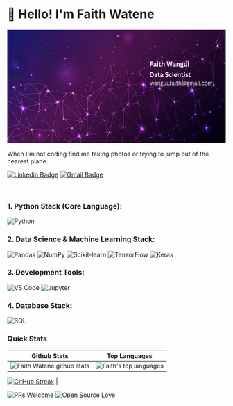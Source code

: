 <h1 align="left">👋 Hello! I'm Faith Watene</h1>
<img src="https://github.com/faith-watene/faith-watene/blob/main/Faith%20Wangui%20(1).png" alt="banner" width = 100% height = 260px>
 

<p align="left">
   
</p>
<p align="left"> 
When I'm not coding find me taking photos or trying to jump out of the nearest plane.
</p>

<div align="left">
  
  [![Linkedin Badge](https://img.shields.io/badge/-faith-blue?style=flat-square&logo=Linkedin&logoColor=white&link=https://www.linkedin.com/in/faith-wangui-7a85862b8/)](https://www.linkedin.com/in/faith-wangui-7a85862b8/)
  [![Gmail Badge](https://img.shields.io/badge/-faith-watene.dev-c14438?style=flat-square&logo=Gmail&logoColor=white&link=mailto:wanguufaith@gmail.com)](mailto:wanguufaith@gmail.com)
</div>
<br> 

### 1. **Python Stack (Core Language)**:
   <img src="https://upload.wikimedia.org/wikipedia/commons/c/c3/Python-logo-notext.svg" alt="Python" width="40" height="40">

### 2. **Data Science & Machine Learning Stack**:
  <p><img src="https://upload.wikimedia.org/wikipedia/commons/e/ed/Pandas_logo.svg" alt="Pandas" width="40" height="40">
   <img src="https://upload.wikimedia.org/wikipedia/commons/3/31/NumPy_logo_2020.svg" alt="NumPy" width="40" height="40">
   <img src="https://upload.wikimedia.org/wikipedia/commons/0/05/Scikit_learn_logo_small.svg" alt="Scikit-learn" width="40" height="40">
   <img src="https://upload.wikimedia.org/wikipedia/commons/2/2d/Tensorflow_logo.svg" alt="TensorFlow" width="40" height="40">
   <img src="https://upload.wikimedia.org/wikipedia/commons/a/ae/Keras_logo.svg" alt="Keras" width="40" height="40"></p>

### 3. **Development Tools**:
   <p><img src="https://upload.wikimedia.org/wikipedia/commons/9/9a/Visual_Studio_Code_1.35_icon.svg" alt="VS Code" width="40" height="40">
   <img src="https://upload.wikimedia.org/wikipedia/commons/3/38/Jupyter_logo.svg" alt="Jupyter" width="40" height="40"></p>

### 4. **Database Stack**:
   <img src="https://upload.wikimedia.org/wikipedia/commons/8/87/Sql_data_base_with_logo.png" alt="SQL" width="40" height="40">

<br>

### Quick Stats
| Github Stats | Top Languages |
| --- | --- |
|![Faith Watene github stats](https://github-readme-stats.vercel.app/api?username=faith-watene&show_icons=true&title_color=000000&icon_color=4B0082&text_color=000000&bg_color=E6E6FA&count_private=true) | ![Faith's top languages](https://github-readme-stats.vercel.app/api/top-langs/?username=faith-watene&show_icons=true&title_color=000000&icon_color=4B0082&text_color=000000&bg_color=E6E6FA&count_private=true&layout=compact)
[![GitHub Streak](https://github-readme-streak-stats.herokuapp.com/?user=faith-watene&color=000000&bg)](https://git.io/streak-stats)
|

 
 


[![PRs Welcome](https://img.shields.io/badge/PRs-welcome-purple.svg?style=flat&logo=github)](https://github.com/faith-watene) [![Open Source Love](https://badges.frapsoft.com/os/v2/open-source.svg?v=103)](https://github.com/faith-watene)


<!--
**faith-watene/faith-watene** is a ✨ _special_ ✨ repository because its `README.md` (this file) appears on your GitHub profile.

Here are some ideas to get you started:

- 🔭 I’m currently working on ...
- 🌱 I’m currently learning ...
- 👯 I’m looking to collaborate on ...
- 🤔 I’m looking for help with ...
- 💬 Ask me about ...
- 📫 How to reach me: ...
- 😄 Pronouns: ...
- ⚡ Fun fact: ...
-->
